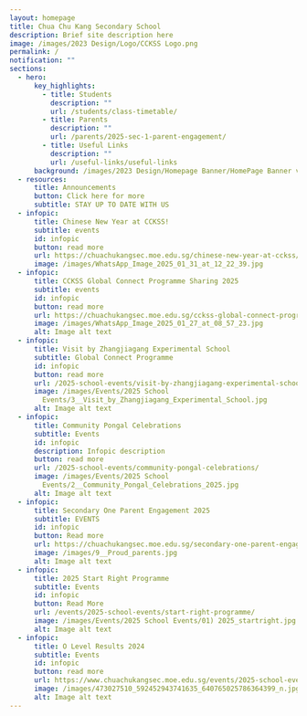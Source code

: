 ```yaml
---
layout: homepage
title: Chua Chu Kang Secondary School
description: Brief site description here
image: /images/2023 Design/Logo/CCKSS Logo.png
permalink: /
notification: ""
sections:
  - hero:
      key_highlights:
        - title: Students
          description: ""
          url: /students/class-timetable/
        - title: Parents
          description: ""
          url: /parents/2025-sec-1-parent-engagement/
        - title: Useful Links
          description: ""
          url: /useful-links/useful-links
      background: /images/2023 Design/Homepage Banner/HomePage Banner v5.gif
  - resources:
      title: Announcements
      button: Click here for more
      subtitle: STAY UP TO DATE WITH US
  - infopic:
      title: Chinese New Year at CCKSS!
      subtitle: events
      id: infopic
      button: read more
      url: https://chuachukangsec.moe.edu.sg/chinese-new-year-at-cckss/
      image: /images/WhatsApp_Image_2025_01_31_at_12_22_39.jpg
  - infopic:
      title: CCKSS Global Connect Programme Sharing 2025
      subtitle: events
      id: infopic
      button: read more
      url: https://chuachukangsec.moe.edu.sg/cckss-global-connect-programme-sharing-2025/
      image: /images/WhatsApp_Image_2025_01_27_at_08_57_23.jpg
      alt: Image alt text
  - infopic:
      title: Visit by Zhangjiagang Experimental School
      subtitle: Global Connect Programme
      id: infopic
      button: read more
      url: /2025-school-events/visit-by-zhangjiagang-experimental-school/
      image: /images/Events/2025 School
        Events/3__Visit_by_Zhangjiagang_Experimental_School.jpg
      alt: Image alt text
  - infopic:
      title: Community Pongal Celebrations
      subtitle: Events
      id: infopic
      description: Infopic description
      button: read more
      url: /2025-school-events/community-pongal-celebrations/
      image: /images/Events/2025 School
        Events/2__Community_Pongal_Celebrations_2025.jpg
      alt: Image alt text
  - infopic:
      title: Secondary One Parent Engagement 2025
      subtitle: EVENTS
      id: infopic
      button: Read more
      url: https://chuachukangsec.moe.edu.sg/secondary-one-parent-engagement-2025/
      image: /images/9__Proud_parents.jpg
      alt: Image alt text
  - infopic:
      title: 2025 Start Right Programme
      subtitle: Events
      id: infopic
      button: Read More
      url: /events/2025-school-events/start-right-programme/
      image: /images/Events/2025 School Events/01) 2025_startright.jpg
      alt: Image alt text
  - infopic:
      title: O Level Results 2024
      subtitle: Events
      id: infopic
      button: read more
      url: https://www.chuachukangsec.moe.edu.sg/events/2025-school-events/o-level-results-release-2024/
      image: /images/473027510_592452943741635_640765025786364399_n.jpg
      alt: Image alt text
---
```

